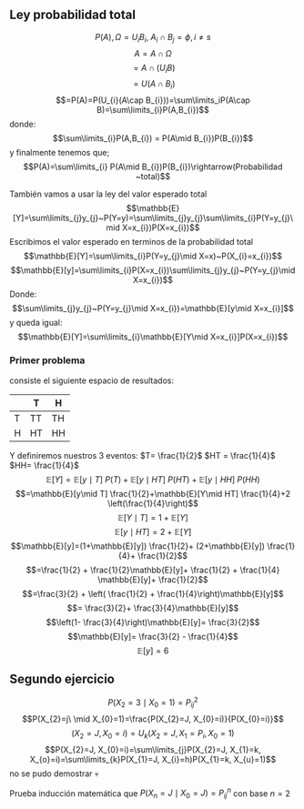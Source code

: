 ## Ley probabilidad total
$$P(A), \Omega=U_{i}B_{i},~A_{i}\cap B_{j}=\phi, i\neq s$$
$$A=A\cap \Omega$$
$$= A\cap (U_{i}B)$$
$$=U(A\cap B_{i})$$
$$=P(A)=P(U_{i}(A\cap B_{i}))=\sum\limits_iP(A\cap B)=\sum\limits_{i}P(A,B_{i})$$
donde:
$$\sum\limits_{i}P(A,B_{i}) = P(A\mid B_{i})P(B_{i})$$
y finalmente tenemos que;
$$P(A)=\sum\limits_{i} P(A\mid B_{i})P(B_{i})\rightarrow(Probabilidad ~total)$$

También vamos a usar la ley del valor esperado total
$$\mathbb{E}[Y]=\sum\limits_{j}y_{j}~P(Y=y)=\sum\limits_{j}y_{j}\sum\limits_{i}P(Y=y_{j}\mid X=x_{i})P(X=x_{i})$$
Escribimos el valor esperado en terminos de la probabilidad total
$$\mathbb{E}[Y]=\sum\limits_{i}P(Y=y_{j}\mid X=x)~P(X_{i}=x_{i})$$
$$\mathbb{E}[y]=\sum\limits_{i}P(X=x_{i})\sum\limits_{j}y_{j}~P(Y=y_{j}\mid X=x_{i})$$
Donde:
$$\sum\limits_{j}y_{j}~P(Y=y_{j}\mid X=x_{i})=\mathbb{E}[y\mid X=x_{i}]$$
y queda igual:
$$\mathbb{E}[Y]=\sum\limits_{i}\mathbb{E}[Y\mid X=x_{i}]P(X=x_{i})$$


### Primer problema
consiste el siguiente espacio de resultados:

|     | T   | H   |
| --- | --- | --- |
| T   | TT  | TH  |
| H   | HT  | HH  |

Y definiremos nuestros 3 eventos:
$T= \frac{1}{2}$
$HT = \frac{1}{4}$
$HH= \frac{1}{4}$
$$\mathbb{E}[Y]=\mathbb{E}[y\mid T]~P(T)+\mathbb{E}[y\mid HT]~P(HT)+\mathbb{E}[y\mid HH]~P(HH)$$
$$=\mathbb{E}[y\mid T] \frac{1}{2}+\mathbb{E}[Y\mid HT] \frac{1}{4}+2 \left(\frac{1}{4}\right)$$
$$\mathbb{E}[Y\mid T]= 1+\mathbb{E}[Y]$$
$$\mathbb{E}[y\mid HT]=2+\mathbb{E}[Y]$$
$$\mathbb{E}[y]=(1+\mathbb{E}[y]) \frac{1}{2}+ (2+\mathbb{E}[y]) \frac{1}{4}+  \frac{1}{2}$$
$$=\frac{1}{2} + \frac{1}{2}\mathbb{E}[y]+ \frac{1}{2} + \frac{1}{4} \mathbb{E}[y]+ \frac{1}{2}$$
$$=\frac{3}{2} + \left( \frac{1}{2}  + \frac{1}{4}\right)\mathbb{E}[y]$$
$$= \frac{3}{2}+ \frac{3}{4}\mathbb{E}[y]$$
$$\left(1- \frac{3}{4}\right)\mathbb{E}[y]= \frac{3}{2}$$
$$\mathbb{E}[y]= \frac{3}{2} - \frac{1}{4}$$
$$\mathbb{E}[y]=6$$


## Segundo ejercicio
$$P(X_{2}=3\mid X_{0}=1)=P_{ij}^2$$
$$P(X_{2}=j\ \mid X_{0}=1)=\frac{P(X_{2}=J, X_{0}=i)}{P(X_{0}=i)}$$
$$(X_{2}=J, X_{0}=i)=U_{k}(X_{2}= J, X_{1}=P_{i}, X_{0}=1)$$
$$P(X_{2}=J, X_{0}=i)=\sum\limits_{j}P(X_{2}=J, X_{1}=k, X_{o}=i)=\sum\limits_{k}P(X_{1}=J, X_{i}=h)P(X_{1}=k, X_{u}=1)$$
no se pudo demostrar 💀

Prueba inducción matemática que $P(X_{n}=J\mid X_{0}=J)=P_{ij}^{n}$ con base $n=2$ 